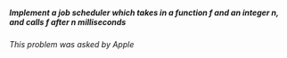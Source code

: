 ##### Implement a job scheduler which takes in a function f and an integer n, and calls f after n milliseconds

###### This problem was asked by Apple
